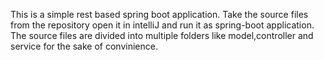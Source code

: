 This is a simple rest based spring boot application.
Take the source files from the repository open it in intelliJ and run it as spring-boot application.
The source files are divided into multiple folders like model,controller and service for the sake of convinience.

